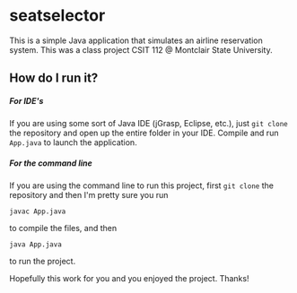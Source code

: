 # seatselector

This is a simple Java application that simulates an airline reservation system. This was a class project CSIT 112 @ Montclair State University.

## How do I run it? 

##### For IDE's

If you are using some sort of Java IDE (jGrasp, Eclipse, etc.), just  `git clone` the repository and open up the entire folder in your IDE. Compile and run `App.java` to launch the application.

##### For the command line

If you are using the command line to run this project, first `git clone` the repository and then I'm pretty sure you run 

```
javac App.java
```

to compile the files, and then 

```
java App.java
```

to run the project.

Hopefully this work for you and you enjoyed the project. Thanks!
